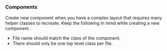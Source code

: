 ### Components

Create new component when you have a complex layout that requires many helper classes to recreate. Keep the following in mind while creating a new component .

- File name should match the class of the component.
- There should only be one top level class per file.
